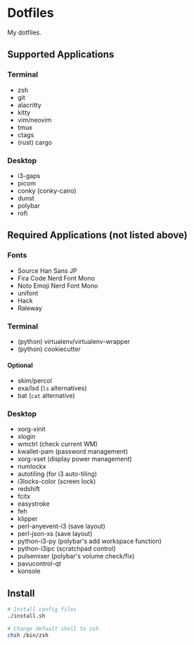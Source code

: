 # Dotfiles

My dotfiles.

## Supported Applications

### Terminal

- zsh
- git
- alacritty
- kitty
- vim/neovim
- tmux
- ctags
- (rust) cargo

### Desktop

- i3-gaps
- picom
- conky (conky-cairo)
- dunst
- polybar
- rofi

## Required Applications (not listed above)

### Fonts

- Source Han Sans JP
- Fira Code Nerd Font Mono
- Noto Emoji Nerd Font Mono
- unifont
- Hack
- Raleway

### Terminal

- (python) virtualenv/virtualenv-wrapper
- (python) cookiecutter

#### Optional

- skim/percol
- exa/lsd (`ls` alternatives)
- bat (`cat` alternative)

### Desktop

- xorg-xinit
- xlogin
- wmctrl (check current WM)
- kwallet-pam (password management)
- xorg-xset (display power management)
- numlockx
- autotiling (for i3 auto-tiling)
- i3locks-color (screen lock)
- redshift
- fcitx
- easystroke
- feh
- klipper
- perl-anyevent-i3 (save layout)
- perl-json-xs (save layout)
- python-i3-py (polybar's add workspace function)
- python-i3ipc (scratchpad control)
- pulsemixer (polybar's volume check/fix)
- pavucontrol-qt
- konsole

## Install

```sh
# Install config files
./install.sh

# Change defualt shell to zsh
chsh /bin/zsh
```
